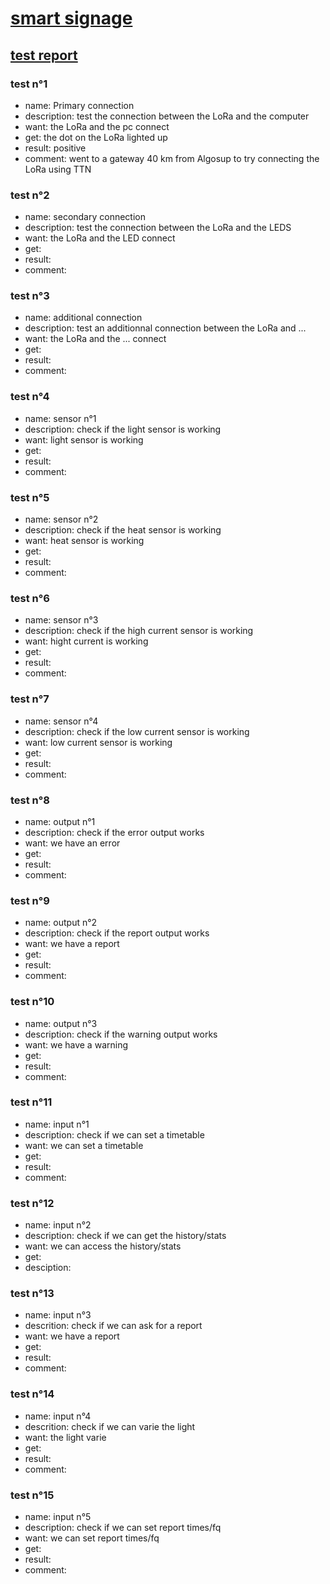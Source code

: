 # **<ins>smart signage</ins>**

## **<ins>test report</ins>**

### test n°1

- name: Primary connection
- description: test the connection between the LoRa and the computer
- want: the LoRa and the pc connect
- get: the dot on the LoRa lighted up
- result: positive
- comment: went to a gateway 40 km from Algosup to try connecting the LoRa using TTN

### test n°2

- name: secondary connection
- description: test the connection between the LoRa and the LEDS
- want: the LoRa and the LED connect
- get:
- result:
- comment:

### test n°3

- name: additional connection
- description: test an additionnal connection between the LoRa and ...
- want: the LoRa and the ... connect
- get:
- result:
- comment:

### test n°4

- name: sensor n°1
- description: check if the light sensor is working
- want: light sensor is working
- get:
- result:
- comment:

### test n°5

- name: sensor n°2
- description: check if the heat sensor is working
- want: heat sensor is working
- get:
- result:
- comment:

### test n°6

- name: sensor n°3
- description: check if the high current sensor is working
- want: hight current is working
- get:
- result:
- comment:

### test n°7

- name: sensor n°4
- description: check if the low current sensor is working
- want: low current sensor is working
- get:
- result:
- comment:

### test n°8

- name: output n°1
- description: check if the error output works
- want: we have an error
- get:
- result:
- comment:

### test n°9

- name: output n°2
- description: check if the report output works
- want: we have a report
- get:
- result:
- comment:

### test n°10

- name: output n°3
- description: check if the warning output works
- want: we have a warning
- get:
- result:
- comment:

### test n°11

- name: input n°1
- description: check if we can set a timetable
- want: we can set a timetable
- get:
- result:
- comment:

### test n°12

- name: input n°2
- description: check if we can get the history/stats
- want: we can access the history/stats
- get:
- desciption:

### test n°13

- name: input n°3
- descrition: check if we can ask for a report
- want: we have a report
- get:
- result:
- comment:

### test n°14

- name: input n°4
- descrition: check if we can varie the light
- want: the light varie
- get:
- result:
- comment:

### test n°15

- name: input n°5
- description: check if we can set report times/fq
- want: we can set report times/fq
- get:
- result:
- comment:
